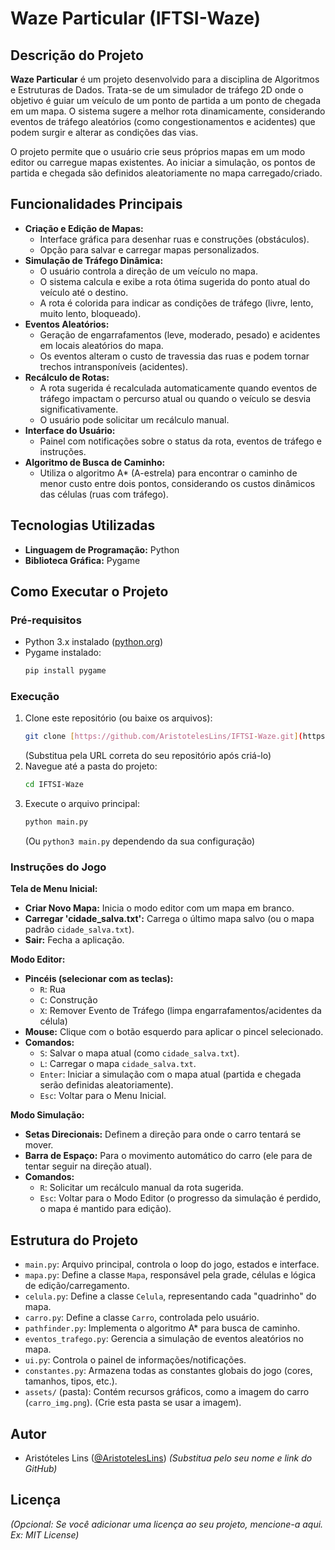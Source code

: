 # Waze Particular (IFTSI-Waze)

## Descrição do Projeto

**Waze Particular** é um projeto desenvolvido para a disciplina de Algoritmos e Estruturas de Dados. Trata-se de um simulador de tráfego 2D onde o objetivo é guiar um veículo de um ponto de partida a um ponto de chegada em um mapa. O sistema sugere a melhor rota dinamicamente, considerando eventos de tráfego aleatórios (como congestionamentos e acidentes) que podem surgir e alterar as condições das vias.

O projeto permite que o usuário crie seus próprios mapas em um modo editor ou carregue mapas existentes. Ao iniciar a simulação, os pontos de partida e chegada são definidos aleatoriamente no mapa carregado/criado.

## Funcionalidades Principais

* **Criação e Edição de Mapas:**
    * Interface gráfica para desenhar ruas e construções (obstáculos).
    * Opção para salvar e carregar mapas personalizados.
* **Simulação de Tráfego Dinâmica:**
    * O usuário controla a direção de um veículo no mapa.
    * O sistema calcula e exibe a rota ótima sugerida do ponto atual do veículo até o destino.
    * A rota é colorida para indicar as condições de tráfego (livre, lento, muito lento, bloqueado).
* **Eventos Aleatórios:**
    * Geração de engarrafamentos (leve, moderado, pesado) e acidentes em locais aleatórios do mapa.
    * Os eventos alteram o custo de travessia das ruas e podem tornar trechos intransponíveis (acidentes).
* **Recálculo de Rotas:**
    * A rota sugerida é recalculada automaticamente quando eventos de tráfego impactam o percurso atual ou quando o veículo se desvia significativamente.
    * O usuário pode solicitar um recálculo manual.
* **Interface do Usuário:**
    * Painel com notificações sobre o status da rota, eventos de tráfego e instruções.
* **Algoritmo de Busca de Caminho:**
    * Utiliza o algoritmo A* (A-estrela) para encontrar o caminho de menor custo entre dois pontos, considerando os custos dinâmicos das células (ruas com tráfego).

## Tecnologias Utilizadas

* **Linguagem de Programação:** Python
* **Biblioteca Gráfica:** Pygame

## Como Executar o Projeto

### Pré-requisitos

* Python 3.x instalado ([python.org](https://www.python.org/))
* Pygame instalado:
    ```bash
    pip install pygame
    ```

### Execução

1.  Clone este repositório (ou baixe os arquivos):
    ```bash
    git clone [https://github.com/AristotelesLins/IFTSI-Waze.git](https://github.com/AristotelesLins/IFTSI-Waze.git)
    ```
    (Substitua pela URL correta do seu repositório após criá-lo)
2.  Navegue até a pasta do projeto:
    ```bash
    cd IFTSI-Waze
    ```
3.  Execute o arquivo principal:
    ```bash
    python main.py
    ```
    (Ou `python3 main.py` dependendo da sua configuração)

### Instruções do Jogo

**Tela de Menu Inicial:**
* **Criar Novo Mapa:** Inicia o modo editor com um mapa em branco.
* **Carregar 'cidade_salva.txt':** Carrega o último mapa salvo (ou o mapa padrão `cidade_salva.txt`).
* **Sair:** Fecha a aplicação.

**Modo Editor:**
* **Pincéis (selecionar com as teclas):**
    * `R`: Rua
    * `C`: Construção
    * `X`: Remover Evento de Tráfego (limpa engarrafamentos/acidentes da célula)
* **Mouse:** Clique com o botão esquerdo para aplicar o pincel selecionado.
* **Comandos:**
    * `S`: Salvar o mapa atual (como `cidade_salva.txt`).
    * `L`: Carregar o mapa `cidade_salva.txt`.
    * `Enter`: Iniciar a simulação com o mapa atual (partida e chegada serão definidas aleatoriamente).
    * `Esc`: Voltar para o Menu Inicial.

**Modo Simulação:**
* **Setas Direcionais:** Definem a direção para onde o carro tentará se mover.
* **Barra de Espaço:** Para o movimento automático do carro (ele para de tentar seguir na direção atual).
* **Comandos:**
    * `R`: Solicitar um recálculo manual da rota sugerida.
    * `Esc`: Voltar para o Modo Editor (o progresso da simulação é perdido, o mapa é mantido para edição).

## Estrutura do Projeto

* `main.py`: Arquivo principal, controla o loop do jogo, estados e interface.
* `mapa.py`: Define a classe `Mapa`, responsável pela grade, células e lógica de edição/carregamento.
* `celula.py`: Define a classe `Celula`, representando cada "quadrinho" do mapa.
* `carro.py`: Define a classe `Carro`, controlada pelo usuário.
* `pathfinder.py`: Implementa o algoritmo A* para busca de caminho.
* `eventos_trafego.py`: Gerencia a simulação de eventos aleatórios no mapa.
* `ui.py`: Controla o painel de informações/notificações.
* `constantes.py`: Armazena todas as constantes globais do jogo (cores, tamanhos, tipos, etc.).
* `assets/` (pasta): Contém recursos gráficos, como a imagem do carro (`carro_img.png`). (Crie esta pasta se usar a imagem).

## Autor

* Aristóteles Lins ([@AristotelesLins](https://github.com/AristotelesLins))
    *(Substitua pelo seu nome e link do GitHub)*

## Licença

*(Opcional: Se você adicionar uma licença ao seu projeto, mencione-a aqui. Ex: MIT License)*